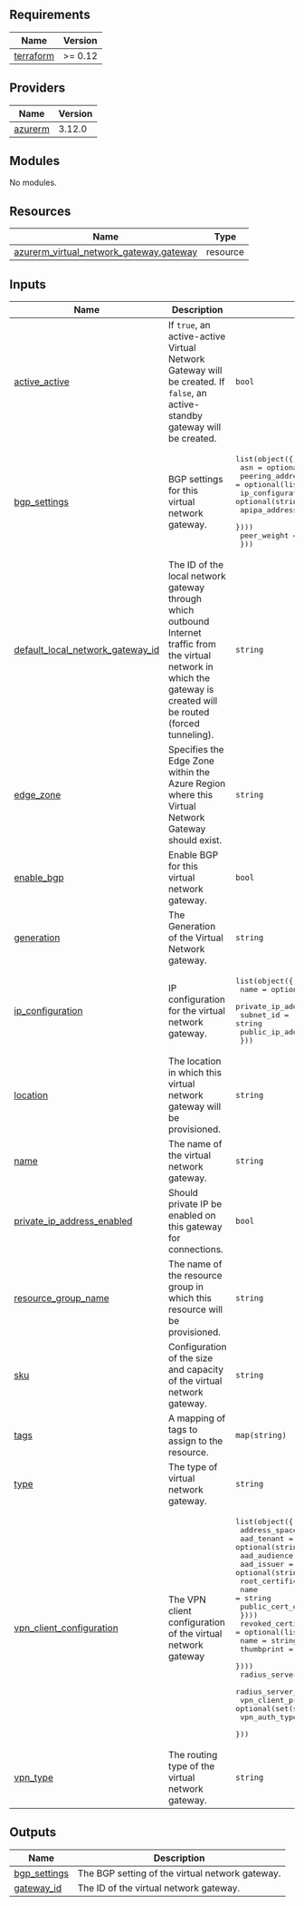 <!-- BEGIN_TF_DOCS -->
## Requirements

| Name | Version |
|------|---------|
| <a name="requirement_terraform"></a> [terraform](#requirement\_terraform) | >= 0.12 |

## Providers

| Name | Version |
|------|---------|
| <a name="provider_azurerm"></a> [azurerm](#provider\_azurerm) | 3.12.0 |

## Modules

No modules.

## Resources

| Name | Type |
|------|------|
| [azurerm_virtual_network_gateway.gateway](https://registry.terraform.io/providers/hashicorp/azurerm/latest/docs/resources/virtual_network_gateway) | resource |

## Inputs

| Name | Description | Type | Default | Required |
|------|-------------|------|---------|:--------:|
| <a name="input_active_active"></a> [active\_active](#input\_active\_active) | If `true`, an active-active Virtual Network Gateway will be created. If `false`, an active-standby gateway will be created. | `bool` | `null` | no |
| <a name="input_bgp_settings"></a> [bgp\_settings](#input\_bgp\_settings) | BGP settings for this virtual network gateway. | <pre>list(object({<br>    asn = optional(number)<br>    peering_addresses = optional(list(object({<br>      ip_configuration_name = optional(string)<br>      apipa_addresses       = optional(list(string))<br>    })))<br>    peer_weight = optional(number)<br>  }))</pre> | `[]` | no |
| <a name="input_default_local_network_gateway_id"></a> [default\_local\_network\_gateway\_id](#input\_default\_local\_network\_gateway\_id) | The ID of the local network gateway through which outbound Internet traffic from the virtual network in which the gateway is created will be routed (forced tunneling). | `string` | `null` | no |
| <a name="input_edge_zone"></a> [edge\_zone](#input\_edge\_zone) | Specifies the Edge Zone within the Azure Region where this Virtual Network Gateway should exist. | `string` | `null` | no |
| <a name="input_enable_bgp"></a> [enable\_bgp](#input\_enable\_bgp) | Enable BGP for this virtual network gateway. | `bool` | `null` | no |
| <a name="input_generation"></a> [generation](#input\_generation) | The Generation of the Virtual Network gateway. | `string` | `null` | no |
| <a name="input_ip_configuration"></a> [ip\_configuration](#input\_ip\_configuration) | IP configuration for the virtual network gateway. | <pre>list(object({<br>    name                          = optional(string)<br>    private_ip_address_allocation = optional(string)<br>    subnet_id                     = string<br>    public_ip_address_id          = string<br>  }))</pre> | n/a | yes |
| <a name="input_location"></a> [location](#input\_location) | The location in which this virtual network gateway will be provisioned. | `string` | n/a | yes |
| <a name="input_name"></a> [name](#input\_name) | The name of the virtual network gateway. | `string` | n/a | yes |
| <a name="input_private_ip_address_enabled"></a> [private\_ip\_address\_enabled](#input\_private\_ip\_address\_enabled) | Should private IP be enabled on this gateway for connections. | `bool` | `null` | no |
| <a name="input_resource_group_name"></a> [resource\_group\_name](#input\_resource\_group\_name) | The name of the resource group in which this resource will be provisioned. | `string` | n/a | yes |
| <a name="input_sku"></a> [sku](#input\_sku) | Configuration of the size and capacity of the virtual network gateway. | `string` | n/a | yes |
| <a name="input_tags"></a> [tags](#input\_tags) | A mapping of tags to assign to the resource. | `map(string)` | `{}` | no |
| <a name="input_type"></a> [type](#input\_type) | The type of virtual network gateway. | `string` | n/a | yes |
| <a name="input_vpn_client_configuration"></a> [vpn\_client\_configuration](#input\_vpn\_client\_configuration) | The VPN client configuration of the virtual network gateway | <pre>list(object({<br>    address_space = list(string)<br>    aad_tenant    = optional(string)<br>    aad_audience  = optional(string)<br>    aad_issuer    = optional(string)<br>    root_certificate = optional(list(object({<br>      name             = string<br>      public_cert_data = string<br>    })))<br>    revoked_certificate = optional(list(object({<br>      name       = string<br>      thumbprint = string<br>    })))<br>    radius_server_address = optional(string)<br>    radius_server_secret  = optional(string)<br>    vpn_client_protocols  = optional(set(string))<br>    vpn_auth_types        = optional(set(string))<br>  }))</pre> | `[]` | no |
| <a name="input_vpn_type"></a> [vpn\_type](#input\_vpn\_type) | The routing type of the virtual network gateway. | `string` | `null` | no |

## Outputs

| Name | Description |
|------|-------------|
| <a name="output_bgp_settings"></a> [bgp\_settings](#output\_bgp\_settings) | The BGP setting of the virtual network gateway. |
| <a name="output_gateway_id"></a> [gateway\_id](#output\_gateway\_id) | The ID of the virtual network gateway. |
<!-- END_TF_DOCS -->
